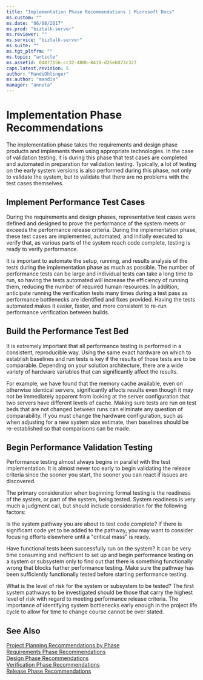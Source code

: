 ```yaml
---
title: "Implementation Phase Recommendations | Microsoft Docs"
ms.custom: ""
ms.date: "06/08/2017"
ms.prod: "biztalk-server"
ms.reviewer: ""
ms.service: "biztalk-server"
ms.suite: ""
ms.tgt_pltfrm: ""
ms.topic: "article"
ms.assetid: 04877156-cc32-480b-8410-d26eb073c327
caps.latest.revision: 5
author: "MandiOhlinger"
ms.author: "mandia"
manager: "anneta"
---
```

# Implementation Phase Recommendations
The implementation phase takes the requirements and design phase products and implements them using appropriate technologies. In the case of validation testing, it is during this phase that test cases are completed and automated in preparation for validation testing. Typically, a lot of testing on the early system versions is also performed during this phase, not only to validate the system, but to validate that there are no problems with the test cases themselves.  
  
## Implement Performance Test Cases  
 During the requirements and design phases, representative test cases were defined and designed to prove the performance of the system meets or exceeds the performance release criteria. During the implementation phase, these test cases are implemented, automated, and initially executed to verify that, as various parts of the system reach code complete, testing is ready to verify performance.  
  
 It is important to automate the setup, running, and results analysis of the tests during the implementation phase as much as possible. The number of performance tests can be large and individual tests can take a long time to run, so having the tests automated will increase the efficiency of running them, reducing the number of required human resources. In addition, anticipate running the verification tests many times during a test pass as performance bottlenecks are identified and fixes provided. Having the tests automated makes it easier, faster, and more consistent to re-run performance verification between builds.  
  
## Build the Performance Test Bed  
 It is extremely important that all performance testing is performed in a consistent, reproducible way. Using the same exact hardware on which to establish baselines and run tests is key if the results of those tests are to be comparable. Depending on your solution architecture, there are a wide variety of hardware variables that can significantly affect the results.  
  
 For example, we have found that the memory cache available, even on otherwise identical servers, significantly affects results even though it may not be immediately apparent from looking at the server configuration that two servers have different levels of cache. Making sure tests are run on test beds that are not changed between runs can eliminate any question of comparability. If you must change the hardware configuration, such as when adjusting for a new system size estimate, then baselines should be re-established so that comparisons can be made.  
  
## Begin Performance Validation Testing  
 Performance testing almost always begins in parallel with the test implementation.  It is almost never too early to begin validating the release criteria since the sooner you start, the sooner you can react if issues are discovered.  
  
 The primary consideration when beginning formal testing is the readiness of the system, or part of the system, being tested. System readiness is very much a judgment call, but should include consideration for the following factors:  
  
 Is the system pathway you are about to test code complete? If there is significant code yet to be added to the pathway, you may want to consider focusing efforts elsewhere until a "critical mass" is ready.  
  
 Have functional tests been successfully run on the system? It can be very time consuming and inefficient to set up and begin performance testing on a system or subsystem only to find out that there is something functionally wrong that blocks further performance testing. Make sure the pathway has been sufficiently functionally tested before starting performance testing.  
  
 What is the level of risk for the system or subsystem to be tested? The first system pathways to be investigated should be those that carry the highest level of risk with regard to meeting performance release criteria. The importance of identifying system bottlenecks early enough in the project life cycle to allow for time to change course cannot be over stated.  
  
## See Also  
 [Project Planning Recommendations by Phase](../core/project-planning-recommendations-by-phase.md)   
 [Requirements Phase Recommendations](../core/requirements-phase-recommendations.md)   
 [Design Phase Recommendations](../core/design-phase-recommendations.md)   
 [Verification Phase Recommendations](../core/verification-phase-recommendations.md)   
 [Release Phase Recommendations](../core/release-phase-recommendations.md)